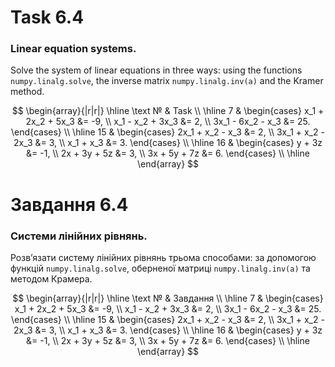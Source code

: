 # Task 6.4

### Linear equation systems.

Solve the system of linear equations in three ways: using the functions ```numpy.linalg.solve```,
the inverse matrix ```numpy.linalg.inv(a)``` and the Kramer method.

$$
\begin{array}{|r|r|}
\hline
\text № & Task \\
\hline
7 &
\begin{cases}
x_1 + 2x_2 + 5x_3 &= -9, \\
x_1 - x_2 + 3x_3 &= 2, \\
3x_1 - 6x_2 - x_3 &= 25.
\end{cases}
\\
\hline
15 &
\begin{cases}
2x_1 + x_2 - x_3 &= 2, \\
3x_1 + x_2 - 2x_3 &= 3, \\
x_1 + x_3 &= 3.
\end{cases}
\\
\hline
16 &
\begin{cases}
y + 3z &= -1, \\
2x + 3y + 5z &= 3, \\
3x + 5y + 7z &= 6.
\end{cases}
\\
\hline
\end{array}
$$

# Завдання 6.4

### Системи лінійних рівнянь.

Розв’язати систему лінійних рівнянь трьома способами: за
допомогою функцій ```numpy.linalg.solve```, оберненої матриці
```numpy.linalg.inv(a)``` та методом Крамера.

$$
\begin{array}{|r|r|}
\hline
\text № & Завдання \\
\hline
7 &
\begin{cases}
x_1 + 2x_2 + 5x_3 &= -9, \\
x_1 - x_2 + 3x_3 &= 2, \\
3x_1 - 6x_2 - x_3 &= 25.
\end{cases}
\\
\hline
15 &
\begin{cases}
2x_1 + x_2 - x_3 &= 2, \\
3x_1 + x_2 - 2x_3 &= 3, \\
x_1 + x_3 &= 3.
\end{cases}
\\
\hline
16 &
\begin{cases}
y + 3z &= -1, \\
2x + 3y + 5z &= 3, \\
3x + 5y + 7z &= 6.
\end{cases}
\\
\hline
\end{array}
$$

